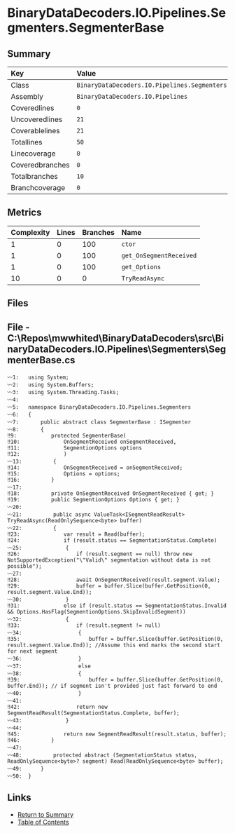 ﻿# BinaryDataDecoders.IO.Pipelines.Segmenters.SegmenterBase

## Summary

| Key             | Value                                                      |
| :-------------- | :--------------------------------------------------------- |
| Class           | `BinaryDataDecoders.IO.Pipelines.Segmenters.SegmenterBase` |
| Assembly        | `BinaryDataDecoders.IO.Pipelines`                          |
| Coveredlines    | `0`                                                        |
| Uncoveredlines  | `21`                                                       |
| Coverablelines  | `21`                                                       |
| Totallines      | `50`                                                       |
| Linecoverage    | `0`                                                        |
| Coveredbranches | `0`                                                        |
| Totalbranches   | `10`                                                       |
| Branchcoverage  | `0`                                                        |

## Metrics

| Complexity | Lines | Branches | Name                    |
| :--------- | :---- | :------- | :---------------------- |
| 1          | 0     | 100      | `ctor`                  |
| 1          | 0     | 100      | `get_OnSegmentReceived` |
| 1          | 0     | 100      | `get_Options`           |
| 10         | 0     | 0        | `TryReadAsync`          |

## Files

## File - C:\Repos\mwwhited\BinaryDataDecoders\src\BinaryDataDecoders.IO.Pipelines\Segmenters\SegmenterBase.cs

```CSharp
〰1:   using System;
〰2:   using System.Buffers;
〰3:   using System.Threading.Tasks;
〰4:   
〰5:   namespace BinaryDataDecoders.IO.Pipelines.Segmenters
〰6:   {
〰7:       public abstract class SegmenterBase : ISegmenter
〰8:       {
‼9:           protected SegmenterBase(
‼10:              OnSegmentReceived onSegmentReceived,
‼11:              SegmentionOptions options
‼12:              )
〰13:          {
‼14:              OnSegmentReceived = onSegmentReceived;
‼15:              Options = options;
‼16:          }
〰17:  
‼18:          private OnSegmentReceived OnSegmentReceived { get; }
‼19:          public SegmentionOptions Options { get; }
〰20:  
〰21:          public async ValueTask<ISegmentReadResult> TryReadAsync(ReadOnlySequence<byte> buffer)
〰22:          {
‼23:              var result = Read(buffer);
‼24:              if (result.status == SegmentationStatus.Complete)
〰25:              {
‼26:                  if (result.segment == null) throw new NotSupportedException("\"Valid\" segmentation without data is not possible");
〰27:  
‼28:                  await OnSegmentReceived(result.segment.Value);
‼29:                  buffer = buffer.Slice(buffer.GetPosition(0, result.segment.Value.End));
〰30:              }
‼31:              else if (result.status == SegmentationStatus.Invalid && Options.HasFlag(SegmentionOptions.SkipInvalidSegment))
〰32:              {
‼33:                  if (result.segment != null)
〰34:                  {
‼35:                      buffer = buffer.Slice(buffer.GetPosition(0, result.segment.Value.End)); //Assume this end marks the second start for next segment
〰36:                  }
〰37:                  else
〰38:                  {
‼39:                      buffer = buffer.Slice(buffer.GetPosition(0, buffer.End)); // if segment isn't provided just fast forward to end
〰40:                  }
〰41:  
‼42:                  return new SegmentReadResult(SegmentationStatus.Complete, buffer);
〰43:              }
〰44:  
‼45:              return new SegmentReadResult(result.status, buffer);
‼46:          }
〰47:  
〰48:          protected abstract (SegmentationStatus status, ReadOnlySequence<byte>? segment) Read(ReadOnlySequence<byte> buffer);
〰49:      }
〰50:  }
```

## Links

* [Return to Summary](Summary.md)
* [Table of Contents](../TOC.md)

